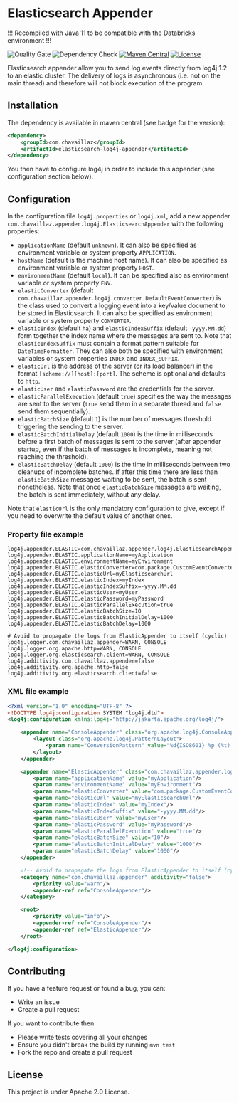# Elasticsearch Appender

!!! Recompiled with Java 11 to be compatible with the Databricks environment !!!


![Quality Gate](https://github.com/chavaillaz/elasticsearch-log4j-appender/actions/workflows/sonarcloud.yml/badge.svg)
![Dependency Check](https://github.com/chavaillaz/elasticsearch-log4j-appender/actions/workflows/snyk.yml/badge.svg)
[![Maven Central](https://maven-badges.herokuapp.com/maven-central/com.chavaillaz/elasticsearch-log4j-appender/badge.svg)](https://maven-badges.herokuapp.com/maven-central/com.chavaillaz/elasticsearch-log4j-appender)
[![License](https://img.shields.io/badge/License-Apache%202.0-blue.svg)](https://opensource.org/licenses/Apache-2.0)

Elasticsearch appender allow you to send log events directly from log4j 1.2 to an elastic cluster. The delivery of logs
is asynchronous (i.e. not on the main thread) and therefore will not block execution of the program.

## Installation

The dependency is available in maven central (see badge for the version):

```xml
<dependency>
    <groupId>com.chavaillaz</groupId>
    <artifactId>elasticsearch-log4j-appender</artifactId>
</dependency>
```

You then have to configure log4j in order to include this appender (see configuration section below).

## Configuration

In the configuration file `log4j.properties` or `log4j.xml`, add a new appender
`com.chavaillaz.appender.log4j.ElasticsearchAppender` with the following properties:

- `applicationName` (default `unknown`). 
  It can also be specified as environment variable or system property `APPLICATION`.
- `hostName` (default is the machine host name). 
  It can also be specified as environment variable or system property `HOST`.
- `environmentName` (default `local`). 
  It can be specified also as environment variable or system property `ENV`.
- `elasticConverter` (default `com.chavaillaz.appender.log4j.converter.DefaultEventConverter`) is the class used to
  convert a logging event into a key/value document to be stored in Elasticsearch.
  It can also be specified as environment variable or system property `CONVERTER`.
- `elasticIndex` (default `ha`) and `elasticIndexSuffix` (default `-yyyy.MM.dd`) form together the index name where the
  messages are sent to. Note that `elasticIndexSuffix` must contain a format pattern suitable for `DateTimeFormatter`.
  They can also both be specified with environment variables or system properties `INDEX` and `INDEX_SUFFIX`.
- `elasticUrl` is the address of the server (or its load balancer) in the format `[scheme://][host]:[port]`. The scheme
  is optional and defaults to `http`.
- `elasticUser` and `elasticPassword` are the credentials for the server.
- `elasticParallelExecution` (default `true`) specifies the way the messages are sent to the server
  (`true` send them in a separate thread and `false` send them sequentially).
- `elasticBatchSize` (default `1`) is the number of messages threshold triggering the sending to the server.
- `elasticBatchInitialDelay` (default `1000`) is the time in milliseconds before a first batch of messages is sent to
  the server (after appender startup, even if the batch of messages is incomplete, meaning not reaching the threshold).
- `elasticBatchDelay` (default `1000`) is the time in milliseconds between two cleanups of incomplete batches. If after
  this time there are less than `elasticBatchSize` messages waiting to be sent, the batch is sent nonetheless. Note that
  once `elasticBatchSize` messages are waiting, the batch is sent immediately, without any delay.

Note that `elasticUrl` is the only mandatory configuration to give, except if you need to overwrite the default value of
another ones.

### Property file example

```
log4j.appender.ELASTIC=com.chavaillaz.appender.log4j.ElasticsearchAppender
log4j.appender.ELASTIC.applicationName=myApplication
log4j.appender.ELASTIC.environmentName=myEnvironment
log4j.appender.ELASTIC.elasticConverter=com.package.CustomEventConverter
log4j.appender.ELASTIC.elasticUrl=myElasticsearchUrl
log4j.appender.ELASTIC.elasticIndex=myIndex
log4j.appender.ELASTIC.elasticIndexSuffix=-yyyy.MM.dd
log4j.appender.ELASTIC.elasticUser=myUser
log4j.appender.ELASTIC.elasticPassword=myPassword
log4j.appender.ELASTIC.elasticParallelExecution=true
log4j.appender.ELASTIC.elasticBatchSize=10
log4j.appender.ELASTIC.elasticBatchInitialDelay=1000
log4j.appender.ELASTIC.elasticBatchDelay=1000

# Avoid to propagate the logs from ElasticAppender to itself (cyclic)
log4j.logger.com.chavaillaz.appender=WARN, CONSOLE
log4j.logger.org.apache.http=WARN, CONSOLE
log4j.logger.org.elasticsearch.client=WARN, CONSOLE
log4j.additivity.com.chavaillaz.appender=false
log4j.additivity.org.apache.http=false
log4j.additivity.org.elasticsearch.client=false
```

### XML file example

```xml
<?xml version="1.0" encoding="UTF-8" ?>
<!DOCTYPE log4j:configuration SYSTEM "log4j.dtd">
<log4j:configuration xmlns:log4j="http://jakarta.apache.org/log4j/">

    <appender name="ConsoleAppender" class="org.apache.log4j.ConsoleAppender">
        <layout class="org.apache.log4j.PatternLayout">
            <param name="ConversionPattern" value="%d{ISO8601} %p (%t) [%c{1}::%M] - %m%n"/>
        </layout>
    </appender>

    <appender name="ElasticAppender" class="com.chavaillaz.appender.log4j.ElasticsearchAppender">
        <param name="applicationName" value="myApplication"/>
        <param name="environmentName" value="myEnvironment"/>
        <param name="elasticConverter" value="com.package.CustomEventConverter"/>
        <param name="elasticUrl" value="myElasticsearchUrl"/>
        <param name="elasticIndex" value="myIndex"/>
        <param name="elasticIndexSuffix" value="-yyyy.MM.dd"/>
        <param name="elasticUser" value="myUser"/>
        <param name="elasticPassword" value="myPassword"/>
        <param name="elasticParallelExecution" value="true"/>
        <param name="elasticBatchSize" value="10"/>
        <param name="elasticBatchInitialDelay" value="1000"/>
        <param name="elasticBatchDelay" value="1000"/>
    </appender>

    <!-- Avoid to propagate the logs from ElasticAppender to itself (cyclic) -->
    <category name="com.chavaillaz.appender" additivity="false">
        <priority value="warn"/>
        <appender-ref ref="ConsoleAppender"/>
    </category>

    <root>
        <priority value="info"/>
        <appender-ref ref="ConsoleAppender"/>
        <appender-ref ref="ElasticAppender"/>
    </root>

</log4j:configuration>
```

## Contributing

If you have a feature request or found a bug, you can:

- Write an issue
- Create a pull request

If you want to contribute then

- Please write tests covering all your changes
- Ensure you didn't break the build by running `mvn test`
- Fork the repo and create a pull request

## License

This project is under Apache 2.0 License.